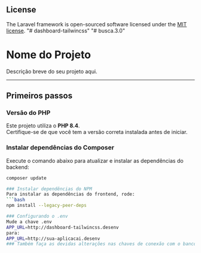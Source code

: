 ## License

The Laravel framework is open-sourced software licensed under the [MIT license](https://opensource.org/licenses/MIT).
"# dashboard-tailwincss" 
"# busca.3.0" 


# Nome do Projeto

Descrição breve do seu projeto aqui.

---

## Primeiros passos

### Versão do PHP
Este projeto utiliza o **PHP 8.4**.  
Certifique-se de que você tem a versão correta instalada antes de iniciar.

### Instalar dependências do Composer
Execute o comando abaixo para atualizar e instalar as dependências do backend:

```bash
composer update

### Instalar dependências do NPM
Para instalar as dependências do frontend, rode:
```bash
npm install --legacy-peer-deps

### Configurando o .env
Mude a chave .env
APP_URL=http://dashboard-tailwincss.desenv
para:
APP_URL=http://sua-aplicacai.desenv
### Também faça as devidas alterações nas chaves de conexão com o banco de dados

